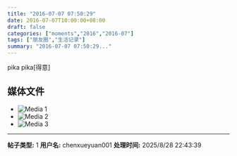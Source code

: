 ```yaml
---
title: "2016-07-07 07:50:29"
date: 2016-07-07T10:00:00+08:00
draft: false
categories: ["moments","2016","2016-07"]
tags: ["朋友圈","生活记录"]
summary: "2016-07-07 07:50:29..."
---
```


pika pika[得意]

## 媒体文件

- ![Media 1](/Moments/photos/2016-07-07/201607070750290.jpg)
- ![Media 2](/Moments/photos/2016-07-07/201607070750291.jpg)
- ![Media 3](/Moments/photos/2016-07-07/201607070750292.jpg)

---

**帖子类型:** 1
**用户名:** chenxueyuan001
**处理时间:** 2025/8/28 22:43:39